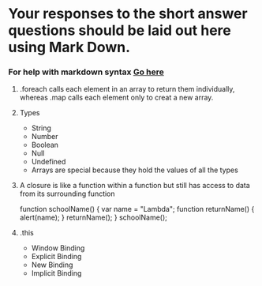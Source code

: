 # Your responses to the short answer questions should be laid out here using Mark Down.
### For help with markdown syntax [Go here](https://github.com/adam-p/markdown-here/wiki/Markdown-Cheatsheet)

1. .foreach calls each element in an array to return them individually, whereas .map calls each element only to creat a new array.
2. Types
	- String
	- Number
	- Boolean
	- Null
	- Undefined
	- Arrays are special because they hold the values of all the types
3. A closure is like a function within a function but still has access to data from its surrounding function
	
	function schoolName() {
		var name = "Lambda";
		function returnName() {
			alert(name);
		}
		returnName();
	}
	schoolName();


4. .this
	- Window Binding
	- Explicit Binding
	- New Binding
	- Implicit Binding
